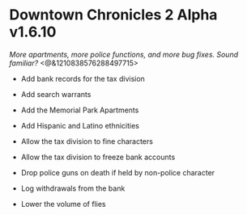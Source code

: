 # Downtown Chronicles 2 Alpha v1.6.10
*More apartments, more police functions, and more bug fixes. Sound familiar?*
<@&1210838576288497715>

* Add bank records for the tax division
* Add search warrants
* Add the Memorial Park Apartments
* Add Hispanic and Latino ethnicities
* Allow the tax division to fine characters
* Allow the tax division to freeze bank accounts

* Drop police guns on death if held by non-police character
* Log withdrawals from the bank
* Lower the volume of flies